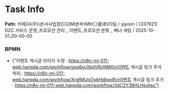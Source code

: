 # Task Info

**Path:** 카페24(주)\본사사업장\[CG]MI본부\MIH그룹\BVO팀 / yjyoon / [337921] D2C 서비스 운영_프로모션 관리 _ 이벤트_프로모션 분류 _ 베너 세팅 / 2025-10-01_00-00-00

### BPMN
- ["이벤트 게시글 이미지 수정 : https://n8n-mi-011-web.hanpda.com/workflow/gsq8xc0bdVRcNMIl\n이벤트 게시글 링크 주석처리 : https://n8n-mi-011-web.hanpda.com/workflow/XrgfMUoOyAHdbwi8\n이벤트 게시글 링크 추가 : https://n8n-mi-011-web.hanpda.com/workflow/3dC2Y3BHLHsxllsu"]

